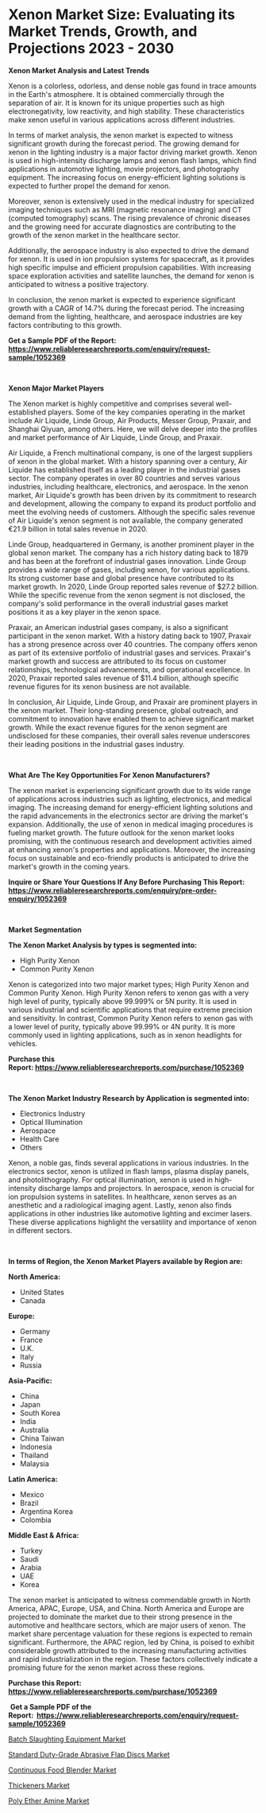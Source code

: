 <p><h1>Xenon Market Size: Evaluating its Market Trends, Growth, and Projections 2023 - 2030</h1></p><p><strong>Xenon Market Analysis and Latest Trends</strong></p>
<p><p>Xenon is a colorless, odorless, and dense noble gas found in trace amounts in the Earth's atmosphere. It is obtained commercially through the separation of air. It is known for its unique properties such as high electronegativity, low reactivity, and high stability. These characteristics make xenon useful in various applications across different industries.</p><p>In terms of market analysis, the xenon market is expected to witness significant growth during the forecast period. The growing demand for xenon in the lighting industry is a major factor driving market growth. Xenon is used in high-intensity discharge lamps and xenon flash lamps, which find applications in automotive lighting, movie projectors, and photography equipment. The increasing focus on energy-efficient lighting solutions is expected to further propel the demand for xenon.</p><p>Moreover, xenon is extensively used in the medical industry for specialized imaging techniques such as MRI (magnetic resonance imaging) and CT (computed tomography) scans. The rising prevalence of chronic diseases and the growing need for accurate diagnostics are contributing to the growth of the xenon market in the healthcare sector.</p><p>Additionally, the aerospace industry is also expected to drive the demand for xenon. It is used in ion propulsion systems for spacecraft, as it provides high specific impulse and efficient propulsion capabilities. With increasing space exploration activities and satellite launches, the demand for xenon is anticipated to witness a positive trajectory.</p><p>In conclusion, the xenon market is expected to experience significant growth with a CAGR of 14.7% during the forecast period. The increasing demand from the lighting, healthcare, and aerospace industries are key factors contributing to this growth.</p></p>
<p><strong>Get a Sample PDF of the Report:&nbsp; <a href="https://www.reliableresearchreports.com/enquiry/request-sample/1052369">https://www.reliableresearchreports.com/enquiry/request-sample/1052369</a></strong></p>
<p>&nbsp;</p>
<p><strong>Xenon Major Market Players</strong></p>
<p><p>The Xenon market is highly competitive and comprises several well-established players. Some of the key companies operating in the market include Air Liquide, Linde Group, Air Products, Messer Group, Praxair, and Shanghai Qiyuan, among others. Here, we will delve deeper into the profiles and market performance of Air Liquide, Linde Group, and Praxair.</p><p>Air Liquide, a French multinational company, is one of the largest suppliers of xenon in the global market. With a history spanning over a century, Air Liquide has established itself as a leading player in the industrial gases sector. The company operates in over 80 countries and serves various industries, including healthcare, electronics, and aerospace. In the xenon market, Air Liquide's growth has been driven by its commitment to research and development, allowing the company to expand its product portfolio and meet the evolving needs of customers. Although the specific sales revenue of Air Liquide's xenon segment is not available, the company generated €21.9 billion in total sales revenue in 2020.</p><p>Linde Group, headquartered in Germany, is another prominent player in the global xenon market. The company has a rich history dating back to 1879 and has been at the forefront of industrial gases innovation. Linde Group provides a wide range of gases, including xenon, for various applications. Its strong customer base and global presence have contributed to its market growth. In 2020, Linde Group reported sales revenue of $27.2 billion. While the specific revenue from the xenon segment is not disclosed, the company's solid performance in the overall industrial gases market positions it as a key player in the xenon space.</p><p>Praxair, an American industrial gases company, is also a significant participant in the xenon market. With a history dating back to 1907, Praxair has a strong presence across over 40 countries. The company offers xenon as part of its extensive portfolio of industrial gases and services. Praxair's market growth and success are attributed to its focus on customer relationships, technological advancements, and operational excellence. In 2020, Praxair reported sales revenue of $11.4 billion, although specific revenue figures for its xenon business are not available.</p><p>In conclusion, Air Liquide, Linde Group, and Praxair are prominent players in the xenon market. Their long-standing presence, global outreach, and commitment to innovation have enabled them to achieve significant market growth. While the exact revenue figures for the xenon segment are undisclosed for these companies, their overall sales revenue underscores their leading positions in the industrial gases industry.</p></p>
<p>&nbsp;</p>
<p><strong>What Are The Key Opportunities For Xenon Manufacturers?</strong></p>
<p><p>The xenon market is experiencing significant growth due to its wide range of applications across industries such as lighting, electronics, and medical imaging. The increasing demand for energy-efficient lighting solutions and the rapid advancements in the electronics sector are driving the market's expansion. Additionally, the use of xenon in medical imaging procedures is fueling market growth. The future outlook for the xenon market looks promising, with the continuous research and development activities aimed at enhancing xenon's properties and applications. Moreover, the increasing focus on sustainable and eco-friendly products is anticipated to drive the market's growth in the coming years.</p></p>
<p><strong>Inquire or Share Your Questions If Any Before Purchasing This Report: <a href="https://www.reliableresearchreports.com/enquiry/pre-order-enquiry/1052369">https://www.reliableresearchreports.com/enquiry/pre-order-enquiry/1052369</a></strong></p>
<p>&nbsp;</p>
<p><strong>Market Segmentation</strong></p>
<p><strong>The Xenon Market Analysis by types is segmented into:</strong></p>
<p><ul><li>High Purity Xenon</li><li>Common Purity Xenon</li></ul></p>
<p><p>Xenon is categorized into two major market types; High Purity Xenon and Common Purity Xenon. High Purity Xenon refers to xenon gas with a very high level of purity, typically above 99.999% or 5N purity. It is used in various industrial and scientific applications that require extreme precision and sensitivity. In contrast, Common Purity Xenon refers to xenon gas with a lower level of purity, typically above 99.99% or 4N purity. It is more commonly used in lighting applications, such as in xenon headlights for vehicles.</p></p>
<p><strong>Purchase this Report:&nbsp;<a href="https://www.reliableresearchreports.com/purchase/1052369">https://www.reliableresearchreports.com/purchase/1052369</a></strong></p>
<p>&nbsp;</p>
<p><strong>The Xenon Market Industry Research by Application is segmented into:</strong></p>
<p><ul><li>Electronics Industry</li><li>Optical Illumination</li><li>Aerospace</li><li>Health Care</li><li>Others</li></ul></p>
<p><p>Xenon, a noble gas, finds several applications in various industries. In the electronics sector, xenon is utilized in flash lamps, plasma display panels, and photolithography. For optical illumination, xenon is used in high-intensity discharge lamps and projectors. In aerospace, xenon is crucial for ion propulsion systems in satellites. In healthcare, xenon serves as an anesthetic and a radiological imaging agent. Lastly, xenon also finds applications in other industries like automotive lighting and excimer lasers. These diverse applications highlight the versatility and importance of xenon in different sectors.</p></p>
<p>&nbsp;</p>
<p><strong>In terms of Region, the Xenon Market Players available by Region are:</strong></p>
<p>
    <p> <strong> North America: </strong>
        <ul>
            <li>United States</li>
            <li>Canada</li>
        </ul>
        </p> 
    <p> <strong> Europe: </strong>
        <ul>
            <li>Germany</li>
            <li>France</li>
            <li>U.K.</li>
            <li>Italy</li>
            <li>Russia</li>
        </ul>
        </p> 
    <p> <strong> Asia-Pacific: </strong>
        <ul>
            <li>China</li>
            <li>Japan</li>
            <li>South Korea</li>
            <li>India</li>
            <li>Australia</li>
            <li>China Taiwan</li>
            <li>Indonesia</li>
            <li>Thailand</li>
            <li>Malaysia</li>
        </ul>
        </p> 
    <p> <strong> Latin America: </strong>
        <ul>
            <li>Mexico</li>
            <li>Brazil</li>
            <li>Argentina Korea</li>
            <li>Colombia</li>
        </ul>
        </p> 
    <p> <strong> Middle East & Africa: </strong>
        <ul>
            <li>Turkey</li>
            <li>Saudi</li>
            <li>Arabia</li>
            <li>UAE</li>
            <li>Korea</li>
        </ul>
    </p>
    </p>
<p><p>The xenon market is anticipated to witness commendable growth in North America, APAC, Europe, USA, and China. North America and Europe are projected to dominate the market due to their strong presence in the automotive and healthcare sectors, which are major users of xenon. The market share percentage valuation for these regions is expected to remain significant. Furthermore, the APAC region, led by China, is poised to exhibit considerable growth attributed to the increasing manufacturing activities and rapid industrialization in the region. These factors collectively indicate a promising future for the xenon market across these regions.</p></p>
<p><strong>Purchase this Report: <a href="https://www.reliableresearchreports.com/purchase/1052369">https://www.reliableresearchreports.com/purchase/1052369</a></strong></p>
<p>&nbsp;<strong>Get a Sample PDF of the Report:&nbsp;&nbsp;<a href="https://www.reliableresearchreports.com/enquiry/request-sample/1052369">https://www.reliableresearchreports.com/enquiry/request-sample/1052369</a></strong></p>
<p><strong></strong></p>
<p><p><a href="https://medium.com/@andem140256/batch-slaughting-equipment-market-size-cagr-trends-2024-2030-81177da96086">Batch Slaughting Equipment Market</a></p><p><a href="https://medium.com/@mariad13206/decoding-standard-duty-grade-abrasive-flap-discs-market-metrics-market-share-trends-and-growth-de543d254710">Standard Duty-Grade Abrasive Flap Discs Market</a></p><p><a href="https://medium.com/@landis15236/continuous-food-blender-market-trends-and-market-analysis-forecasted-for-period-2023-2030-b94524bb19d3">Continuous Food Blender Market</a></p><p><a href="https://github.com/luckyshygirl/Market-Research-Report-List-1/blob/main/thickeners-market.md">Thickeners Market</a></p><p><a href="https://github.com/vimar16th/Market-Research-Report-List-1/blob/main/poly-ether-amine-market.md">Poly Ether Amine Market</a></p></p>